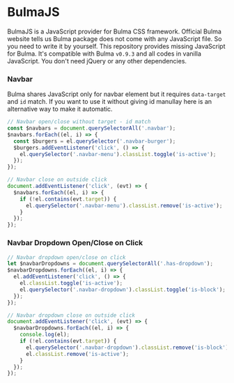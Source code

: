 # BulmaJS
BulmaJS is a JavaScript provider for Bulma CSS framework. Official Bulma website tells us Bulma package does not come with any JavaScript file. So you need to write it by yourself. This repository provides missing JavaScript for Bulma. It's compatible with Bulma `v0.9.3` and all codes in vanilla JavaScript. You don't need jQuery or any other dependencies. 


### Navbar 
Bulma shares JavaScript only for navbar element but it requires `data-target` and `id` match. If you want to use it without giving id manullay here is an alternative way to make it automatic.


```js
// Navbar open/close without target - id match
const $navbars = document.querySelectorAll('.navbar');
$navbars.forEach((el, i) => {
  const $burgers = el.querySelector('.navbar-burger');
  $burgers.addEventListener('click', () => {
    el.querySelector('.navbar-menu').classList.toggle('is-active');
  });
});

// Navbar close on outside click
document.addEventListener('click', (evt) => {
  $navbars.forEach((el, i) => {
    if (!el.contains(evt.target)) {
      el.querySelector('.navbar-menu').classList.remove('is-active');
    }
  });
});
```

### Navbar Dropdown Open/Close on Click
```js
// Navbar dropdown open/close on click
let $navbarDropdowns = document.querySelectorAll('.has-dropdown');
$navbarDropdowns.forEach((el, i) => {
  el.addEventListener('click', () => {
    el.classList.toggle('is-active');
    el.querySelector('.navbar-dropdown').classList.toggle('is-block');
  });
});

// Navbar dropdown close on outside click
document.addEventListener('click', (evt) => {
  $navbarDropdowns.forEach((el, i) => {
    console.log(el);
    if (!el.contains(evt.target)) {
      el.querySelector('.navbar-dropdown').classList.remove('is-block');
      el.classList.remove('is-active');
    }
  });
});
```

